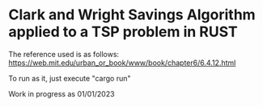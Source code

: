 <h1> Clark and Wright Savings Algorithm applied to a TSP problem in RUST </h1>

The reference used is as follows: https://web.mit.edu/urban_or_book/www/book/chapter6/6.4.12.html

To run as it, just execute "cargo run"

Work in progress as 01/01/2023